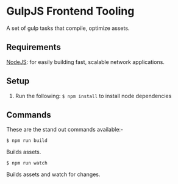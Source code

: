 # GulpJS Frontend Tooling

A set of gulp tasks that compile, optimize assets.

## Requirements

[NodeJS](https://nodejs.org): for easily building fast, scalable network applications.

## Setup

1. Run the following: `$ npm install` to install node dependencies

## Commands

These are the stand out commands available:-

`$ npm run build`

Builds assets.

`$ npm run watch`

Builds assets and watch for changes.
